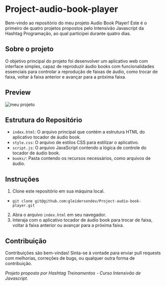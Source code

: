 # Project-audio-book-player

Bem-vindo ao repositório do meu projeto Audio Book Player!  Este é o primeiro de quatro projetos propostos pelo Intensivão Javascript da Hashtag Programação, ao qual participei durante quatro dias.

## Sobre o projeto

O objetivo principal do projeto foi desenvolver um aplicativo  web com interface simples, capaz de reproduzir áudio books com funcionalidades essenciais para controlar a reprodução de faixas de áudio, como trocar de faixa, voltar à faixa anterior e avançar para a próxima faixa. 

## Preview

![meu projeto](https://media.giphy.com/media/v1.Y2lkPTc5MGI3NjExNGg0a2x1MzJnNHNncWkxYjk1bWRnOHo2dmxoejBnZ2FmcjUzMGhrMCZlcD12MV9pbnRlcm5hbF9naWZfYnlfaWQmY3Q9Zw/GOE2gPeuShQAnyQ8Eg/giphy.gif)


## Estrutura do Repositório

- `index.html`: O arquivo principal que contém a estrutura HTML do aplicativo tocador de áudio book.
- `style.css`: O arquivo de estilos CSS para estilizar o aplicativo.
- `script.js`: O arquivo JavaScript contendo a lógica de controle do tocador de áudio book.
- `books/`: Pasta contendo os recursos necessários, como arquivos de áudio.

## Instruções

1. Clone este repositório em sua máquina local.

* `git clone git@github.com:gleidersondev/Project-audio-book-player.git`

2. Abra o arquivo `index.html` em seu navegador.
3. Interaja com o aplicativo tocador de áudio book para trocar de faixa, voltar à faixa anterior ou avançar para a próxima faixa.

## Contribuição

Contribuições são bem-vindas! Sinta-se à vontade para enviar pull requests com melhorias, correções de bugs, ou qualquer outra forma de contribuição.


*Projeto proposto por Hashtag Treinamentos - Curso Intensivão de Javascript.*


